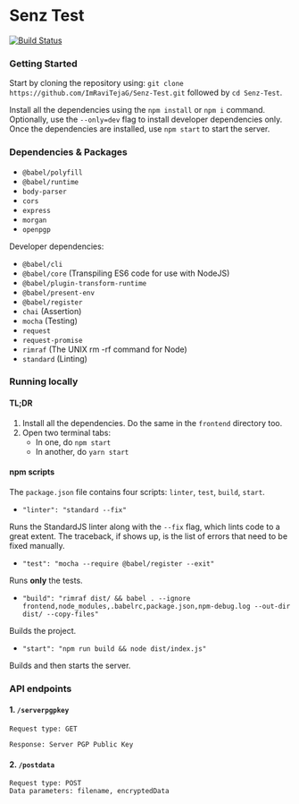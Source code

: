 # Senz Test
[![Build Status](https://travis-ci.org/ImRaviTejaG/Senz-Test.svg?branch=master)](https://travis-ci.org/ImRaviTejaG/Senz-Test)

### Getting Started
Start by cloning the repository using: `git clone https://github.com/ImRaviTejaG/Senz-Test.git` followed by `cd Senz-Test`.

Install all the dependencies using the `npm install` or `npm i` command. Optionally, use the `--only=dev` flag to install developer dependencies only. Once the dependencies are installed, use `npm start` to start the server.

### Dependencies & Packages
- `@babel/polyfill`
- `@babel/runtime`
- `body-parser`
- `cors`
- `express`
- `morgan`
- `openpgp`

Developer dependencies:
- `@babel/cli`
- `@babel/core` (Transpiling ES6 code for use with NodeJS)
- `@babel/plugin-transform-runtime`
- `@babel/present-env`
- `@babel/register`
- `chai` (Assertion)
- `mocha` (Testing)
- `request`
- `request-promise`
- `rimraf` (The UNIX rm -rf command for Node)
- `standard` (Linting)

### Running locally
#### TL;DR
1. Install all the dependencies. Do the same in the `frontend` directory too.
2. Open two terminal tabs:
    - In one, do `npm start`
    - In another, do `yarn start`

#### npm scripts
The `package.json` file contains four scripts: `linter`, `test`, `build`, `start`.

- `"linter": "standard --fix"`

Runs the StandardJS linter along with the `--fix` flag, which lints code to a great extent. The traceback, if shows up, is the list of errors that need to be fixed manually.

- `"test": "mocha --require @babel/register --exit"`

Runs **only** the tests.

- `"build": "rimraf dist/ && babel . --ignore frontend,node_modules,.babelrc,package.json,npm-debug.log --out-dir dist/ --copy-files"`

Builds the project.

- `"start": "npm run build && node dist/index.js"`

Builds and then starts the server.

### API endpoints
#### 1. `/serverpgpkey`
```
Request type: GET
```
```
Response: Server PGP Public Key
```

#### 2. `/postdata`
```
Request type: POST
Data parameters: filename, encryptedData
```